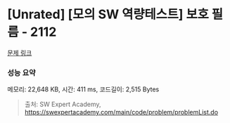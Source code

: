 # [Unrated] [모의 SW 역량테스트] 보호 필름 - 2112 

[문제 링크](https://swexpertacademy.com/main/code/problem/problemDetail.do?contestProbId=AV5V1SYKAaUDFAWu) 

### 성능 요약

메모리: 22,648 KB, 시간: 411 ms, 코드길이: 2,515 Bytes



> 출처: SW Expert Academy, https://swexpertacademy.com/main/code/problem/problemList.do